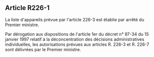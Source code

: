 Article R226-1
----
La liste d'appareils prévue par l'article 226-3 est établie par arrêté du
Premier ministre.

Par dérogation aux dispositions de l'article 1er du décret n° 97-34 du 15
janvier 1997 relatif à la déconcentration des décisions administratives
individuelles, les autorisations prévues aux articles R. 226-3 et R. 226-7 sont
délivrées par le Premier ministre.
